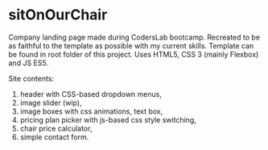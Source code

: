 # sitOnOurChair


Company landing page made during CodersLab bootcamp. 
Recreated to be as faithful to the template as possible with my current skills.
Template can be found in root folder of this project.
Uses HTML5, CSS 3 (mainly Flexbox) and JS ES5.

Site contents:
1) header with CSS-based dropdown menus,
2) image slider (wip),
3) image boxes with css animations, text box,
4) pricing plan picker with js-based css style switching,
5) chair price calculator,
6) simple contact form.
